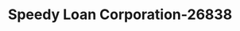 ---
f_zip-code: 54868
f_state-code: WI
title: Speedy Loan Corporation-26838
f_phone: 715-234-8100
f_city-only: Rice Lake
f_address: 1604 South Main Street Rice Lake
f_location-unique-id: '26838'
slug: speedy-loan-corporation-26838
updated-on: '2024-05-30T13:46:58.046Z'
created-on: '2024-05-30T13:36:59.803Z'
published-on: '2024-05-30T13:54:32.469Z'
f_city-state: cms/city/rice-lake-wi.md
f_company: cms/company/speedy-loan-corporation.md
f_state: cms/state/wisconsin.md
layout: '[payday-loan].html'
tags: payday-loan
---